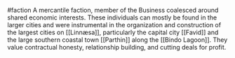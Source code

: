 #faction
A mercantile faction, member of the Business coalesced around shared economic interests. These individuals can mostly be found in the larger cities and were instrumental in the organization and construction of the largest cities on [[Linnæsa]], particularly the capital city [[Favid]] and the large southern coastal town [[Parthin]] along the [[Bindo Lagoon]]. They value contractual honesty, relationship building, and cutting deals for profit.